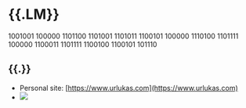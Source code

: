 # {{.LM}}
1001001 100000 1101100 1101001 1101011 1100101 100000 1110100 1101111 100000 1100011 1101111 1100100 1100101 101110

## {{.}}
* Personal site: [https://www.urlukas.com](https://www.urlukas.com)
* [![](https://www.codewars.com/users/lmllr/badges/small)](https://www.codewars.com/users/lmllr)
